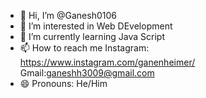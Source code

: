 - 👋 Hi, I’m @Ganesh0106
- 👀 I’m interested in Web DEvelopment  
- 🌱 I’m currently learning Java Script
- 📫 How to reach me Instagram: https://www.instagram.com/ganenheimer/ Gmail:ganeshh3009@gmail.com  
- 😄 Pronouns: He/Him

